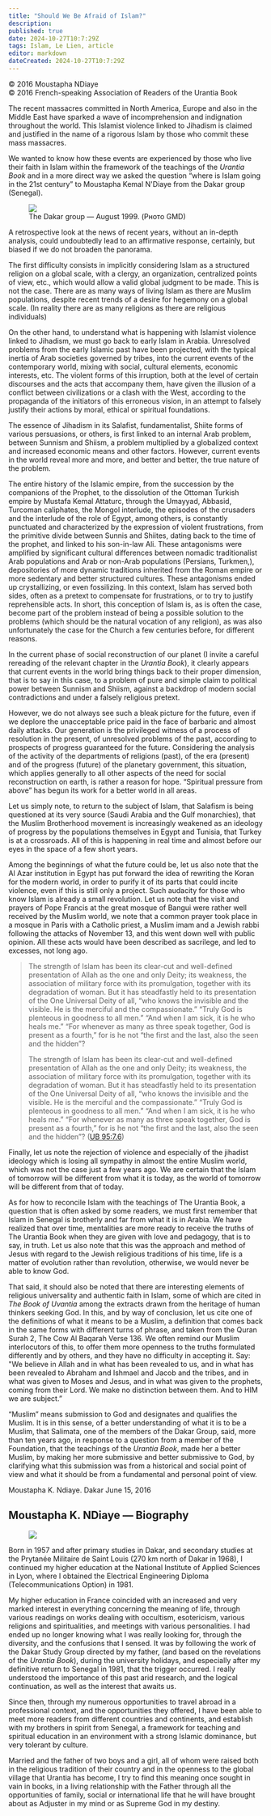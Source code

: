 ```yaml
---
title: "Should We Be Afraid of Islam?"
description: 
published: true
date: 2024-10-27T10:7:29Z
tags: Islam, Le Lien, article
editor: markdown
dateCreated: 2024-10-27T10:7:29Z
---
```


<p class="v-card v-sheet theme--light grey lighten-3 px-2">© 2016 Moustapha NDiaye<br>© 2016 French-speaking Association of Readers of the Urantia Book</p>


The recent massacres committed in North America, Europe and also in the Middle East have sparked a wave of incomprehension and indignation throughout the world. This Islamist violence linked to Jihadism is claimed and justified in the name of a rigorous Islam by those who commit these mass massacres.

We wanted to know how these events are experienced by those who live their faith in Islam within the framework of the teachings of the _Urantia Book_ and in a more direct way we asked the question “where is Islam going in the 21st century” to Moustapha Kemal N'Diaye from the Dakar group (Senegal).

<figure id="Figure_1" class="image urantiapedia">
<img src="/image/article/Le_Lien/images_02/049.jpg">
<figcaption>The Dakar group — August 1999. (Рното GMD)</figcaption>
</figure>

A retrospective look at the news of recent years, without an in-depth analysis, could undoubtedly lead to an affirmative response, certainly, but biased if we do not broaden the panorama.

The first difficulty consists in implicitly considering Islam as a structured religion on a global scale, with a clergy, an organization, centralized points of view, etc., which would allow a valid global judgment to be made. This is not the case. There are as many ways of living Islam as there are Muslim populations, despite recent trends of a desire for hegemony on a global scale. (In reality there are as many religions as there are religious individuals)

On the other hand, to understand what is happening with Islamist violence linked to Jihadism, we must go back to early Islam in Arabia. Unresolved problems from the early Islamic past have been projected, with the typical inertia of Arab societies governed by tribes, into the current events of the contemporary world, mixing with social, cultural elements, economic interests, etc. The violent forms of this irruption, both at the level of certain discourses and the acts that accompany them, have given the illusion of a conflict between civilizations or a clash with the West, according to the propaganda of the initiators of this erroneous vision, in an attempt to falsely justify their actions by moral, ethical or spiritual foundations.

The essence of Jihadism in its Salafist, fundamentalist, Shiite forms of various persuasions, or others, is first linked to an internal Arab problem, between Sunnism and Shiism, a problem multiplied by a globalized context and increased economic means and other factors. However, current events in the world reveal more and more, and better and better, the true nature of the problem.

The entire history of the Islamic empire, from the succession by the companions of the Prophet, to the dissolution of the Ottoman Turkish empire by Mustafa Kemal Attaturc, through the Umayyad, Abbasid, Turcoman caliphates, the Mongol interlude, the episodes of the crusaders and the interlude of the role of Egypt, among others, is constantly punctuated and characterized by the expression of violent frustrations, from the primitive divide between Sunnis and Shiites, dating back to the time of the prophet, and linked to his son-in-law Ali. These antagonisms were amplified by significant cultural differences between nomadic traditionalist Arab populations and Arab or non-Arab populations (Persians, Turkmen,), depositories of more dynamic traditions inherited from the Roman empire or more sedentary and better structured cultures. These antagonisms ended up crystallizing, or even fossilizing. In this context, Islam has served both sides, often as a pretext to compensate for frustrations, or to try to justify reprehensible acts. In short, this conception of Islam is, as is often the case, become part of the problem instead of being a possible solution to the problems (which should be the natural vocation of any religion), as was also unfortunately the case for the Church a few centuries before, for different reasons.

In the current phase of social reconstruction of our planet (I invite a careful rereading of the relevant chapter in the _Urantia Book_), it clearly appears that current events in the world bring things back to their proper dimension, that is to say in this case, to a problem of pure and simple claim to political power between Sunnism and Shiism, against a backdrop of modern social contradictions and under a falsely religious pretext.

However, we do not always see such a bleak picture for the future, even if we deplore the unacceptable price paid in the face of barbaric and almost daily attacks. Our generation is the privileged witness of a process of resolution in the present, of unresolved problems of the past, according to prospects of progress guaranteed for the future. Considering the analysis of the activity of the departments of religions (past), of the era (present) and of the progress (future) of the planetary government, this situation, which applies generally to all other aspects of the need for social reconstruction on earth, is rather a reason for hope. “Spiritual pressure from above” has begun its work for a better world in all areas.

Let us simply note, to return to the subject of Islam, that Salafism is being questioned at its very source (Saudi Arabia and the Gulf monarchies), that the Muslim Brotherhood movement is increasingly weakened as an ideology of progress by the populations themselves in Egypt and Tunisia, that Turkey is at a crossroads. All of this is happening in real time and almost before our eyes in the space of a few short years.

Among the beginnings of what the future could be, let us also note that the Al Azar institution in Egypt has put forward the idea of rewriting the Koran for the modern world, in order to purify it of its parts that could incite violence, even if this is still only a project. Such audacity for those who know Islam is already a small revolution. Let us note that the visit and prayers of Pope Francis at the great mosque of Bangui were rather well received by the Muslim world, we note that a common prayer took place in a mosque in Paris with a Catholic priest, a Muslim imam and a Jewish rabbi following the attacks of November 13, and this went down well with public opinion. All these acts would have been described as sacrilege, and led to excesses, not long ago.

> The strength of Islam has been its clear-cut and well-defined presentation of Allah as the one and only Deity; its weakness, the association of military force with its promulgation, together with its degradation of woman. But it has steadfastly held to its presentation of the One Universal Deity of all, “who knows the invisible and the visible. He is the merciful and the compassionate.” “Truly God is plenteous in goodness to all men.” “And when I am sick, it is he who heals me.” “For whenever as many as three speak together, God is present as a fourth,” for is he not “the first and the last, also the seen and the hidden”?
> 
> The strength of Islam has been its clear-cut and well-defined presentation of Allah as the one and only Deity; its weakness, the association of military force with its promulgation, together with its degradation of woman. But it has steadfastly held to its presentation of the One Universal Deity of all, “who knows the invisible and the visible. He is the merciful and the compassionate.” “Truly God is plenteous in goodness to all men.” “And when I am sick, it is he who heals me.” “For whenever as many as three speak together, God is present as a fourth,” for is he not “the first and the last, also the seen and the hidden”? ([UB 95:7.6](/en/The_Urantia_Book/95#p7_6))

Finally, let us note the rejection of violence and especially of the jihadist ideology which is losing all sympathy in almost the entire Muslim world, which was not the case just a few years ago. We are certain that the Islam of tomorrow will be different from what it is today, as the world of tomorrow will be different from that of today.

As for how to reconcile Islam with the teachings of The Urantia Book, a question that is often asked by some readers, we must first remember that Islam in Senegal is brotherly and far from what it is in Arabia. We have realized that over time, mentalities are more ready to receive the truths of The Urantia Book when they are given with love and pedagogy, that is to say, in truth. Let us also note that this was the approach and method of Jesus with regard to the Jewish religious traditions of his time, life is a matter of evolution rather than revolution, otherwise, we would never be able to know God.

That said, it should also be noted that there are interesting elements of religious universality and authentic faith in Islam, some of which are cited in _The Book of Uvantia_ among the extracts drawn from the heritage of human thinkers seeking God. In this, and by way of conclusion, let us cite one of the definitions of what it means to be a Muslim, a definition that comes back in the same forms with different turns of phrase, and taken from the Quran Surah 2, The Cow Al Baqarah Verse 136. We often remind our Muslim interlocutors of this, to offer them more openness to the truths formulated differently and by others, and they have no difficulty in accepting it. Say: "We believe in Allah and in what has been revealed to us, and in what has been revealed to Abraham and Ishmael and Jacob and the tribes, and in what was given to Moses and Jesus, and in what was given to the prophets, coming from their Lord. We make no distinction between them. And to HIM we are subject.”

“Muslim” means submission to God and designates and qualifies the Muslim. It is in this sense, of a better understanding of what it is to be a Muslim, that Salimata, one of the members of the Dakar Group, said, more than ten years ago, in response to a question from a member of the Foundation, that the teachings of the _Urantia Book_, made her a better Muslim, by making her more submissive and better submissive to God, by clarifying what this submission was from a historical and social point of view and what it should be from a fundamental and personal point of view.

Moustapha K. Ndiaye. Dakar June 15, 2016

## Moustapha K. NDiaye — Biography

<figure id="Figure_2" class="image urantiapedia image-style-align-right">
<img src="/image/article/Le_Lien/images_02/050.jpg">
</figure>

Born in 1957 and after primary studies in Dakar, and secondary studies at the Prytanée Militaire de Saint Louis (270 km north of Dakar in 1968), I continued my higher education at the National Institute of Applied Sciences in Lyon, where I obtained the Electrical Engineering Diploma (Telecommunications Option) in 1981.

My higher education in France coincided with an increased and very marked interest in everything concerning the meaning of life, through various readings on works dealing with occultism, esotericism, various religions and spiritualities, and meetings with various personalities. I had ended up no longer knowing what I was really looking for, through the diversity, and the confusions that I sensed. It was by following the work of the Dakar Study Group directed by my father, (and based on the revelations of the _Urantia Book_), during the university holidays, and especially after my definitive return to Senegal in 1981, that the trigger occurred. I really understood the importance of this past arid research, and the logical continuation, as well as the interest that awaits us.

Since then, through my numerous opportunities to travel abroad in a professional context, and the opportunities they offered, I have been able to meet more readers from different countries and continents, and establish with my brothers in spirit from Senegal, a framework for teaching and spiritual education in an environment with a strong Islamic dominance, but very tolerant by culture.

Married and the father of two boys and a girl, all of whom were raised both in the religious tradition of their country and in the openness to the global village that Urantia has become, I try to find this meaning once sought in vain in books, in a living relationship with the Father through all the opportunities of family, social or international life that he will have brought about as Adjuster in my mind or as Supreme God in my destiny.

